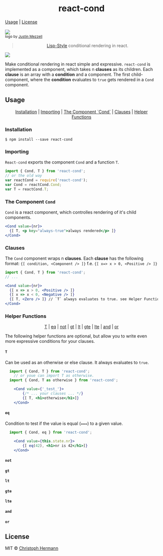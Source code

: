 <h1 align="center">react-cond</h1>

<p align="center">

  <a href="#usage">Usage</a> |
  <a href="#license">License</a>
  <br><br>
  <img align="center" src="http://33.media.tumblr.com/cc0170c0a46e44f05347ed5e6197ef4c/tumblr_mv2pp0cnrV1qcung4o1_400.gif">
  <br>
  <sub>logo by <a href="http://justinmezzell.tumblr.com/">Justin Mezzell</a></sub>
  <blockquote align="center"><a href="http://www.cis.upenn.edu/~matuszek/LispText/lisp-cond.html">Lisp-Style</a> conditional rendering in react.</blockquote>
  <a href="https://travis-ci.org/stoeffel/react-cond"><img align="center" src="https://travis-ci.org/stoeffel/react-cond.svg?branch=master"></a>
</p>

Make conditional rendering in react simple and expressive. `react-cond` is implemented as a component, which takes n **clauses** as its children. Each **clause** is an array with a **condition** and a component. The first child-component, where the **condition** evaluates to `true` gets rendered in a `Cond` component.

## Usage
<p align="center">
  <a href="#installation">Installation</a> |
  <a href="#importing">Importing</a> |
  <a href="#the-component-cond">The Component `Cond`</a> |
  <a href="#clauses">Clauses</a> |
  <a href="#helper-functions">Helper Functions</a>
</p>

### Installation

```
$ npm install --save react-cond
```

### Importing

`React-cond` exports the component `Cond` and a function `T`.

```js
import { Cond, T } from 'react-cond';
// or the old way
var reactCond = require('react-cond');
var Cond = reactCond.Cond;
var T = reactCond.T;
```

### The Component `Cond`

`Cond` is a react component, which controlles rendering of it's child components.

```jsx
<Cond value={nr}>
  {[ T, <p key="always-true">always rendered</p> ]}
</Cond>
```

### Clauses

The `Cond` component wraps n **clauses**.
Each **clause** has the following format:
`{[ condition, <Component /> ]}` f.e. `{[ x=> x > 0, <Positive /> ]}`

```jsx
import { Cond, T } from 'react-cond';
// ...

<Cond value={nr}>
  {[ x => x > 0, <Positive /> ]}
  {[ x => x < 0, <Negative /> ]}
  {[ T, <Zero /> ]} // `T` always evaluates to true. see Helper Functions.
</Cond>
```

### Helper Functions
<p align="center">
  <a href="#t">T</a> |
  <a href="#eq">eq</a> |
  <a href="#not">not</a> |
  <a href="#gt">gt</a> |
  <a href="#lt">lt</a> |
  <a href="#gte">gte</a> |
  <a href="#lte">lte</a> |
  <a href="#and">and</a> |
  <a href="#or">or</a>
</p>

The following helper functions are optional, but allow you to write even more expressive conditions for your clauses.

#### `T`

Can be used as an otherwise or else clause. It always evaluates to `true`.

```jsx
  import { Cond, T } from 'react-cond';
	// or youe can import T as otherwise.
  import { Cond, T as otherwise } from 'react-cond';

	<Cond value={'_test_'}>
		{/* ... your clauses ... */}
		{[ T, <h1>otherwise</h1>]}
	</Cond>
```

#### `eq`

Condition to test if the value is equal (`===`) to a given value.

```jsx
  import { Cond, eq } from 'react-cond';

	<Cond value={this.state.nr}>
		{[ eq(42), <h1>nr is 42</h1>]}
	</Cond>
```
#### `not`
#### `gt`
#### `lt`
#### `gte`
#### `lte`
#### `and`
#### `or`

## License

MIT © [Christoph Hermann](http://stoeffel.github.io)
